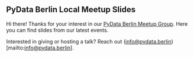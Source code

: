 PyData Berlin Local Meetup Slides
----------------------------------

Hi there! Thanks for your interest in our [PyData Berlin Meetup Group](https://www.meetup.com/PyData-Berlin/]). Here you can find slides from our latest events.

Interested in giving or hosting a talk? Reach out (<info@pydata.berlin>)[mailto:info@pydata.berlin].
